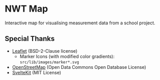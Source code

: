 # NWT Map
Interactive map for visualising measurement data from a school project.

## Special Thanks
- [Leaflet](https://github.com/Leaflet/Leaflet) (BSD-2-Clause license)
    - Marker Icons (with modified color gradients): `src/lib/images/marker*.svg`
- [OpenStreetMap](https://www.openstreetmap.org/copyright) (Open Data Commons Open Database License)
- [SvelteKit](https://kit.svelte.dev/) (MIT License)